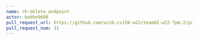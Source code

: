 ```yaml
---
name: rh-delete_endpoint
actor: bobhe9606
pull_request_url: https://github.com/ucsb-cs156-w22/team02-w22-7pm-2/pull/31
pull_request_num: 31
---
```


